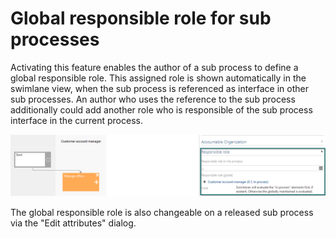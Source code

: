 # Global responsible role for sub processes

Activating this feature enables the author of a sub process to define a global responsible role. This assigned role is shown automatically in the swimlane view, when the sub process is referenced as interface in other sub processes. 
An author who uses the reference to the sub process additionally could add another role who is responsible of the sub process interface in the current process. 

![screen](../media/global_responsible_role.png)

The global responsible role is also changeable on a released sub process via the "Edit attributes" dialog. 